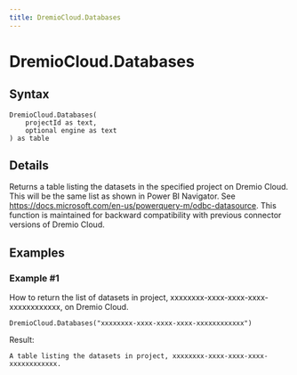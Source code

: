 ```yaml
---
title: DremioCloud.Databases
---
```


# DremioCloud.Databases



## Syntax

```powerquery
DremioCloud.Databases(
    projectId as text,
    optional engine as text
) as table
```


## Details

Returns a table listing the datasets in the specified project on Dremio Cloud. This will be the same list as shown in Power BI Navigator. See https://docs.microsoft.com/en-us/powerquery-m/odbc-datasource. This function is maintained for backward compatibility with previous connector versions of Dremio Cloud.


## Examples

### Example #1 
How to return the list of datasets in project, xxxxxxxx-xxxx-xxxx-xxxx-xxxxxxxxxxxx, on Dremio Cloud.
```powerquery
DremioCloud.Databases("xxxxxxxx-xxxx-xxxx-xxxx-xxxxxxxxxxxx")
```

Result: 
```powerquery
A table listing the datasets in project, xxxxxxxx-xxxx-xxxx-xxxx-xxxxxxxxxxxx.
```



